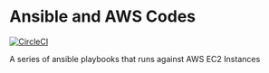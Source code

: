 # Ansible and AWS Codes

[![CircleCI](https://dl.circleci.com/status-badge/img/gh/ezeasorekene/ansible/tree/master.svg?style=svg)](https://dl.circleci.com/status-badge/redirect/gh/ezeasorekene/ansible/tree/master)

A series of ansible playbooks that runs against AWS EC2 Instances
